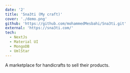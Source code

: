 ```yaml
---
date: '2'
title: 'Sna3ti (My craft)'
cover: './demo.png'
github: 'https://github.com/mohammedMesbahi/Sna3ti.git'
external: 'https://sna3ti.com/'
tech:
  - NextJs
  - Material UI
  - MongoDB
  - UmlStar
---
```


A marketplace for handicrafts to sell their products.
